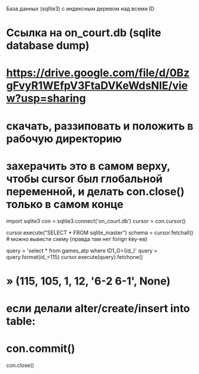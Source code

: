 База данных (sqlite3) с индексным деревом над всеми ID


# Ссылка на on_court.db (sqlite database dump)
# https://drive.google.com/file/d/0BzgFvyR1WEfpV3FtaDVKeWdsNlE/view?usp=sharing
# скачать, раззиповать и положить в рабочую директорию
# захерачить это в самом верху, чтобы cursor был глобальной переменной, и делать con.close() только в самом конце

import sqlite3
con = sqlite3.connect('on_court.db')
cursor = con.cursor()

cursor.execute("SELECT * FROM sqlite_master")
schema = cursor.fetchall() # можно вывести схему (правда там нет forign key-ев)

query = 'select * from games_atp where ID1_G={id_}'
query = query.format(id_=115)
cursor.execute(query).fetchone()
# » (115, 105, 1, 12, '6-2 6-1', None)

# если делали alter/create/insert into table:
# con.commit()

con.close()
